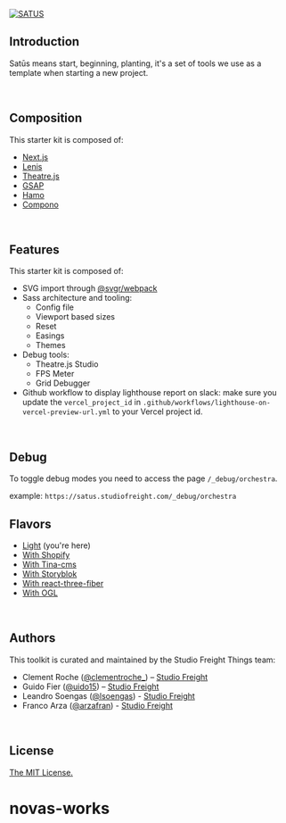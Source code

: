 [![SATUS](https://assets.studiofreight.com/satus/header.png)](https://github.com/studio-freight/satus)

## Introduction

Satūs means start, beginning, planting, it's a set of tools we use as a template when starting a new project.

<br/>

## Composition

This starter kit is composed of:

- [Next.js](https://nextjs.org)
- [Lenis](https://github.com/studio-freight/lenis)
- [Theatre.js](https://www.theatrejs.com/)
- [GSAP](https://greensock.com/gsap/)
- [Hamo](https://github.com/studio-freight/hamo)
- [Compono](https://github.com/studio-freight/compono)

<br/>

## Features

This starter kit is composed of:

- SVG import through [@svgr/webpack](https://www.npmjs.com/package/@svgr/webpack)
- Sass architecture and tooling:
  - Config file
  - Viewport based sizes
  - Reset
  - Easings
  - Themes
- Debug tools:
  - Theatre.js Studio
  - FPS Meter
  - Grid Debugger
- Github workflow to display lighthouse report on slack:
  make sure you update the `vercel_project_id` in `.github/workflows/lighthouse-on-vercel-preview-url.yml` to your Vercel project id.

<br/>

## Debug

To toggle debug modes you need to access the page `/_debug/orchestra`.

example: `https://satus.studiofreight.com/_debug/orchestra`

## Flavors

- [Light](https://github.com/studio-freight/satus) (you're here)
- [With Shopify](https://github.com/studio-freight/satus/tree/with-shopify)
- [With Tina-cms](https://github.com/studio-freight/satus/tree/with-tina-cms)
- [With Storyblok](https://github.com/studio-freight/satus/tree/with-storyblok)
- [With react-three-fiber](https://github.com/studio-freight/satus/tree/with-r3f)
- [With OGL](https://github.com/studio-freight/satus/tree/with-ogl)

<br/>

## Authors

This toolkit is curated and maintained by the Studio Freight Things team:

- Clement Roche ([@clementroche\_](https://twitter.com/clementroche_)) – [Studio Freight](https://studiofreight.com)
- Guido Fier ([@uido15](https://twitter.com/uido15)) – [Studio Freight](https://studiofreight.com)
- Leandro Soengas ([@lsoengas](https://twitter.com/lsoengas)) - [Studio Freight](https://studiofreight.com)
- Franco Arza ([@arzafran](https://twitter.com/arzafran)) - [Studio Freight](https://studiofreight.com)

<br/>

## License

[The MIT License.](https://opensource.org/licenses/MIT)
# novas-works

